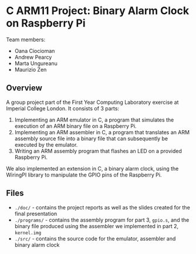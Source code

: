 # C ARM11 Project: Binary Alarm Clock on Raspberry Pi

Team members:
* Oana Ciocioman
* Andrew Pearcy
* Marta Ungureanu
* Maurizio Zen

## Overview
A group project part of the First Year Computing Laboratory exercise at Imperial College London. It consists of 3 parts:

1. Implementing an ARM emulator in C, a program that simulates the execution of an ARM binary file on a Raspberry Pi.
2. Implementing an ARM assembler in C, a program that translates an ARM assembly source file into a binary file that can subsequently 
be executed by the emulator.
3. Writing an ARM assembly program that flashes an LED on a provided Raspberry Pi.

We also implemented an extension in C, a binary alarm clock, using the WiringPI library to manipulate the GPIO pins of the 
Raspberry Pi.

## Files
* `./doc/` - contains the project reports as well as the slides created for the final presentation
* `./programs/` - contains the assembly program for part 3, `gpio.s`, and the binary file produced using the assembler we implemented in 
part 2, `kernel.img`
* `./src/` - contains the source code for the emulator, assembler and binary alarm clock


